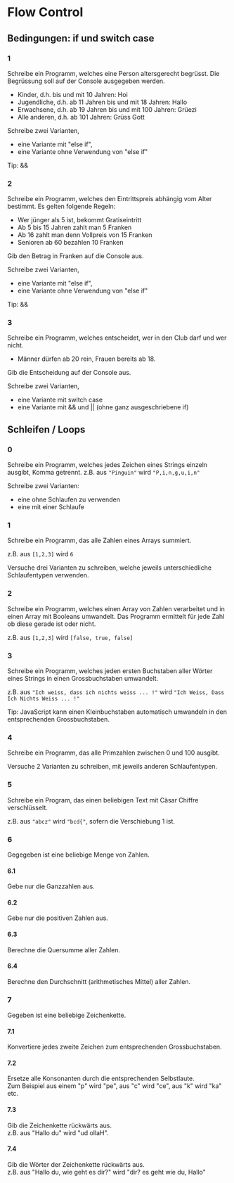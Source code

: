 # Flow Control

## Bedingungen: if und switch case

### 1
Schreibe ein Programm, welches eine Person altersgerecht begrüsst.
Die Begrüssung soll auf der Console ausgegeben werden.

- Kinder, d.h. bis und mit 10 Jahren: Hoi <name>
- Jugendliche, d.h. ab 11 Jahren bis und mit 18 Jahren: Hallo <name>
- Erwachsene, d.h. ab 19 Jahren bis und mit 100 Jahren: Grüezi <name>
- Alle anderen, d.h. ab 101 Jahren: Grüss Gott <name>

Schreibe zwei Varianten,
- eine Variante mit "else if",
- eine Variante ohne Verwendung von "else if"

Tip: &&

### 2
Schreibe ein Programm, welches den Eintrittspreis abhängig vom Alter bestimmt.
Es gelten folgende Regeln:
- Wer jünger als 5 ist, bekommt Gratiseintritt
- Ab 5 bis 15 Jahren zahlt man 5 Franken
- Ab 16 zahlt man denn Vollpreis von 15 Franken
- Senioren ab 60 bezahlen 10 Franken

Gib den Betrag in Franken auf die Console aus.

Schreibe zwei Varianten,
- eine Variante mit "else if",
- eine Variante ohne Verwendung von "else if"

Tip: &&

### 3
Schreibe ein Programm, welches entscheidet, wer in den Club darf und wer nicht.

- Männer dürfen ab 20 rein, Frauen bereits ab 18.

Gib die Entscheidung auf der Console aus.

Schreibe zwei Varianten,
- eine Variante mit switch case
- eine Variante mit && und || (ohne ganz ausgeschriebene if)

## Schleifen / Loops

### 0
Schreibe ein Programm, welches jedes Zeichen eines Strings einzeln ausgibt, Komma getrennt.
z.B. aus `"Pinguin"` wird `"P,i,n,g,u,i,n"`

Schreibe zwei Varianten:
- eine ohne Schlaufen zu verwenden
- eine mit einer Schlaufe

### 1
Schreibe ein Programm, das alle Zahlen eines Arrays summiert.

z.B. aus `[1,2,3]` wird `6`

Versuche drei Varianten zu schreiben, welche jeweils unterschiedliche Schlaufentypen verwenden.

### 2
Schreibe ein Programm, welches einen Array von Zahlen verarbeitet und in einen Array mit Booleans umwandelt.
Das Programm ermittelt für jede Zahl ob diese gerade ist oder nicht.

z.B. aus `[1,2,3]` wird `[false, true, false]`

### 3
Schreibe ein Programm, welches jeden ersten Buchstaben aller Wörter eines Strings in einen Grossbuchstaben umwandelt.

z.B. aus `"Ich weiss, dass ich nichts weiss ... !"` wird `"Ich Weiss, Dass Ich Nichts Weiss ... !"`

Tip: JavaScript kann einen Kleinbuchstaben automatisch umwandeln in den entsprechenden Grossbuchstaben.

### 4
Schreibe ein Programm, das alle Primzahlen zwischen 0 und 100 ausgibt.

Versuche 2 Varianten zu schreiben, mit jeweils anderen Schlaufentypen.

### 5
Schreibe ein Program, das einen beliebigen Text mit Cäsar Chiffre verschlüsselt.

z.B. aus `"abcz"` wird `"bcd{"`, sofern die Verschiebung 1 ist.


### 6
Gegegeben ist eine beliebige Menge von Zahlen.

#### 6.1
Gebe nur die Ganzzahlen aus.

#### 6.2
Gebe nur die positiven Zahlen aus.

#### 6.3
Berechne die Quersumme aller Zahlen.

#### 6.4
Berechne den Durchschnitt (arithmetisches Mittel) aller Zahlen.


### 7
Gegeben ist eine beliebige Zeichenkette.

#### 7.1
Konvertiere jedes zweite Zeichen zum entsprechenden Grossbuchstaben.

#### 7.2
Ersetze alle Konsonanten durch die entsprechenden Selbstlaute. \
Zum Beispiel aus einem "p" wird "pe", aus "c" wird "ce", aus "k" wird "ka" etc.

#### 7.3
Gib die Zeichenkette rückwärts aus. \
z.B. aus "Hallo du" wird "ud ollaH".

#### 7.4
Gib die Wörter der Zeichenkette rückwärts aus. \
z.B. aus "Hallo du, wie geht es dir?" wird "dir? es geht wie du, Hallo"
